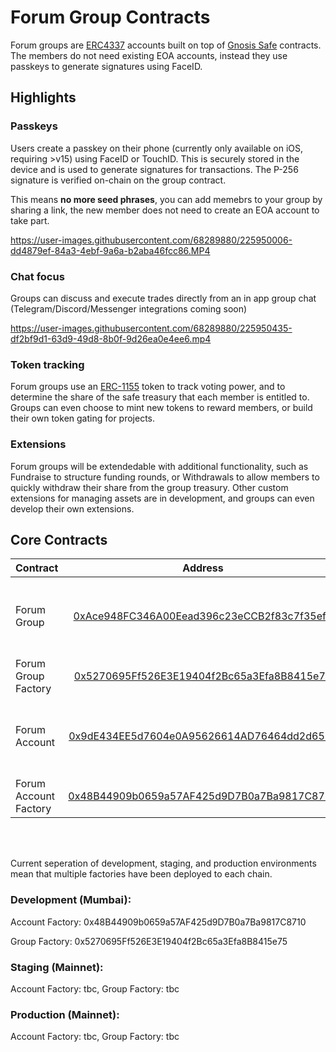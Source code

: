 # Forum Group Contracts

Forum groups are [ERC4337](https://eips.ethereum.org/EIPS/eip-4337) accounts built on top of [Gnosis Safe](https://docs.gnosis.io/safe/docs/contracts_overview/) contracts. The members do not need existing EOA accounts, instead they use passkeys to generate signatures using FaceID.

## Highlights

### **Passkeys**

Users create a passkey on their phone (currently only available on iOS, requiring >v15) using FaceID or TouchID. This is securely stored in the device and is used to generate signatures for transactions. The P-256 signature is verified on-chain on the group contract.

This means **no more seed phrases**, you can add memebrs to your group by sharing a link, the new member does not need to create an EOA account to take part.

https://user-images.githubusercontent.com/68289880/225950006-dd4879ef-84a3-4ebf-9a6a-b2aba46fcc86.MP4

### **Chat focus**

Groups can discuss and execute trades directly from an in app group chat (Telegram/Discord/Messenger integrations coming soon)

https://user-images.githubusercontent.com/68289880/225950435-df2bf9d1-63d9-49d8-8b0f-9d26ea0e4ee6.mp4

### **Token tracking**

Forum groups use an [ERC-1155](https://eips.ethereum.org/EIPS/eip-1155) token to track voting power, and to determine the share of the safe treasury that each member is entitled to. Groups can even choose to mint new tokens to reward members, or build their own token gating for projects.

### **Extensions**

Forum groups will be extendedable with additional functionality, such as Fundraise to structure funding rounds, or Withdrawals to allow members to quickly withdraw their share from the group treasury. Other custom extensions for managing assets are in development, and groups can even develop their own extensions.

## Core Contracts

| Contract              |                                                            Address                                                            | Description                                     |
| :-------------------- | :---------------------------------------------------------------------------------------------------------------------------: | :---------------------------------------------- |
| Forum Group           | [0xAce948FC346A00Eead396c23eCCB2f83c7f35ef6](https://polygonscan.com/address/0xAce948FC346A00Eead396c23eCCB2f83c7f35ef6#code) | ERC4337 enabled safe with P-256 passkey members |
| Forum Group Factory   | [0x5270695Ff526E3E19404f2Bc65a3Efa8B8415e75](https://polygonscan.com/address/0x5270695Ff526E3E19404f2Bc65a3Efa8B8415e75#code) | Factory for Forum Groups                        |
| Forum Account         | [0x9dE434EE5d7604e0A95626614AD76464dd2d65E5](https://polygonscan.com/address/0x9dE434EE5d7604e0A95626614AD76464dd2d65E5#code) | ERC4337 enabled safe with P-256 passkey owner   |
| Forum Account Factory | [0x48B44909b0659a57AF425d9D7B0a7Ba9817C8710](https://polygonscan.com/address/0x48B44909b0659a57AF425d9D7B0a7Ba9817C8710#code) | Factory for Forum Accounts                      |

<br>
<br>

Current seperation of development, staging, and production environments mean that multiple factories have been deployed to each chain.

### Development (Mumbai):

Account Factory: 0x48B44909b0659a57AF425d9D7B0a7Ba9817C8710

Group Factory: 0x5270695Ff526E3E19404f2Bc65a3Efa8B8415e75

### Staging (Mainnet):

Account Factory: tbc,
Group Factory: tbc

### Production (Mainnet):

Account Factory: tbc,
Group Factory: tbc
